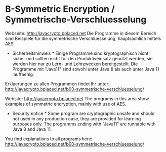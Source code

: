 # B-Symmetric Encryption / Symmetrische-Verschluesselung

Webseite: http://javacrypto.bplaced.net
Die Programme in diesem Bereich sind Beispiele für die symmetrische Verschluesselung, hauptsächlich mittels AES.
* Sicherheitshinweis * Einige Programme sind kryptographisch nicht sicher und sollten nicht für den Produktiveinsatz genutzt werden, sie werden hier nur zu Lern- und Lehrzwecken bereitgestellt. Die Programme mit "Java11" sind sowohl unter Java 8 als auch unter Java 11 lauffaehig.

Erklaerungen zu allen Programmen findet Ihr unter: http://javacrypto.bplaced.net/b00-symmetrische-verschluesselung/

Website: http://javacrypto.bplaced.net
The programs in this area show examples of symmetric encryption, mainly with use of AES.
* Security notice * Some program are cryptographic unsafe and should not used in any production case, they are provided for learning purposes only. The programms ending with "Java11" are runnable with Java 8 and Java 11.

You find explanations to all programs here: http://javacrypto.bplaced.net/b00-symmetrische-verschluesselung/
